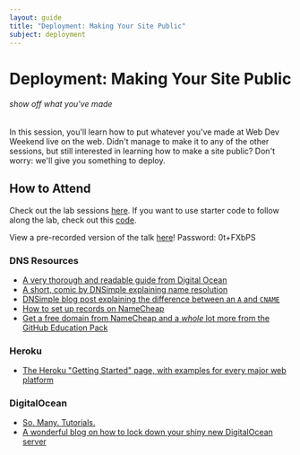 ```yaml
---
layout: guide
title: "Deployment: Making Your Site Public"
subject: deployment
---
```


# Deployment: Making Your Site Public

###### show off what you've made


In this session, you'll learn how to put whatever you've made at Web Dev Weekend
live on the web. Didn't manage to make it to any of the other sessions, but
still interested in learning how to make a site public? Don't worry: we'll give
you something to deploy.


## How to Attend

Check out the lab sessions [here](https://drive.google.com/drive/u/1/folders/14DZVFknPuwLSYtqZRgzNQPB8R2qPlUbg). If you want to use starter code to follow along the lab, check out this [code](http://href.scottylabs.org/deployment).
<div class="zoom"></div>

View a pre-recorded version of the talk [here](https://cmu.zoom.us/rec/share/SjnKoX2Uzv77nU0U2cyDFxUlMe3_HuhLHVzd26VNcI0un7a22Wp97yjVZEogdWOc.ByWhFsNfuOYT7uGl)! Password: 0t+FXbPS

<!--
Be sure to bring a laptop. You'll want to make sure that either [GitHub for
Mac][gh-mac], [GitHub for Windows][gh-win], or [Git][git] & a terminal are
installed on your system.

[gh-mac]: https://mac.github.com/
[gh-win]: https://windows.github.com/
[git]: http://git-scm.com/downloads
-->


### DNS Resources

- [A very thorough and readable guide from Digital Ocean](https://www.digitalocean.com/community/tutorials/an-introduction-to-dns-terminology-components-and-concepts)
- [A short, comic by DNSimple explaining name resolution](https://howdns.works/)
- [DNSimple blog post explaining the difference between an `A` and `CNAME`](https://support.dnsimple.com/articles/differences-a-cname-records/)
- [How to set up records on NameCheap](https://www.namecheap.com/support/knowledgebase/article.aspx/319/78/how-can-i-setup-an-a-address-record-for-my-domain)
- [Get a free domain from NameCheap and a _whole_ lot more from the GitHub Education Pack](https://education.github.com/pack)

### Heroku

- [The Heroku "Getting Started" page, with examples for every major web platform](https://devcenter.heroku.com/start)

### DigitalOcean

- [So. Many. Tutorials.](https://www.digitalocean.com/community/tutorials)
- [A wonderful blog on how to lock down your shiny new DigitalOcean server](http://plusbryan.com/my-first-6-minutes-on-a-server-or-essential-security-for-linux-servers)
